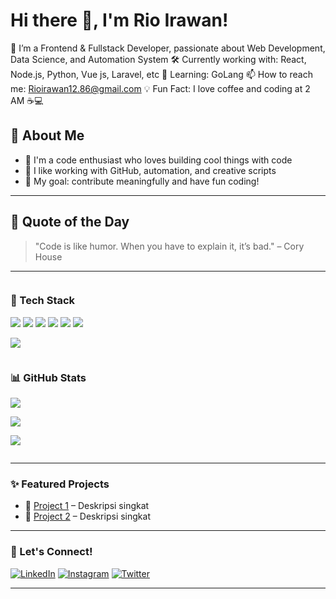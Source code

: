 # Hi there 👋, I'm Rio Irawan!
🎯 I’m a Frontend & Fullstack Developer, passionate about  Web Development, Data Science, and Automation System
🛠️ Currently working with: React, Node.js, Python, Vue js, Laravel, etc 
🌱 Learning: GoLang 
📫 How to reach me: Rioirawan12.86@gmail.com
💡 Fun Fact: I love coffee and coding at 2 AM ☕💻

## 🧠 About Me

- 🚀 I'm a code enthusiast who loves building cool things with code
- 🧰 I like working with GitHub, automation, and creative scripts
- 🎯 My goal: contribute meaningfully and have fun coding!
---

## 🧙 Quote of the Day

> "Code is like humor. When you have to explain it, it’s bad." – Cory House

---

<div style="display: flex; flex-wrap: wrap; justify-content: space-between;">

  <div style="flex: 1; min-width: 300px; margin-right: 10px;">
    <h3>🔧 Tech Stack</h3>
    <p>
      <img src="https://img.shields.io/badge/-HTML5-E34F26?logo=html5&logoColor=fff" />
      <img src="https://img.shields.io/badge/-CSS3-1572B6?logo=css3" />
      <img src="https://img.shields.io/badge/-JavaScript-F7DF1E?logo=javascript&logoColor=000" />
      <img src="https://img.shields.io/badge/-Python-3776AB?logo=python&logoColor=fff" />
      <img src="https://img.shields.io/badge/-React-61DAFB?logo=react&logoColor=000" />
      <img src="https://img.shields.io/badge/-Node.js-339933?logo=node.js&logoColor=fff" />
    </p>
    <p>
      <img src="https://skillicons.dev/icons?i=js,ts,python,bash,html,css,nodejs,git,github,vscode&theme=dark" />
    </p>
  </div>

  <div style="flex: 1; min-width: 300px;">
    <h3>📊 GitHub Stats</h3>
    <p>
      <img src="https://github-readme-stats.vercel.app/api?username=zwolfio&show_icons=true&theme=tokyonight&hide_border=true" />
    </p>
    <p>
      <img src="https://streak-stats.demolab.com?user=zwolfio&theme=tokyonight&hide_border=true" />
    </p>
    <p>
      <img src="https://github-readme-stats.vercel.app/api/top-langs/?username=zwolfio&layout=compact&theme=tokyonight&hide_border=true" />
    </p>
  </div>

</div>


---

### ✨ Featured Projects
- 🔗 [Project 1](https://github.com/yourusername/project-1) – Deskripsi singkat
- 🔗 [Project 2](https://github.com/yourusername/project-2) – Deskripsi singkat
<!-- Tambahkan beberapa project unggulan -->

---

### 🤝 Let's Connect!
[![LinkedIn](https://img.shields.io/badge/LinkedIn-blue?logo=linkedin&logoColor=white)](https://linkedin.com/in/yourprofile)
[![Instagram](https://img.shields.io/badge/Instagram-E4405F?logo=instagram&logoColor=white)](https://instagram.com/yourprofile)
[![Twitter](https://img.shields.io/badge/Twitter-1DA1F2?logo=twitter&logoColor=white)](https://twitter.com/yourprofile)
<!-- Tambahkan media sosial lainnya -->

---
